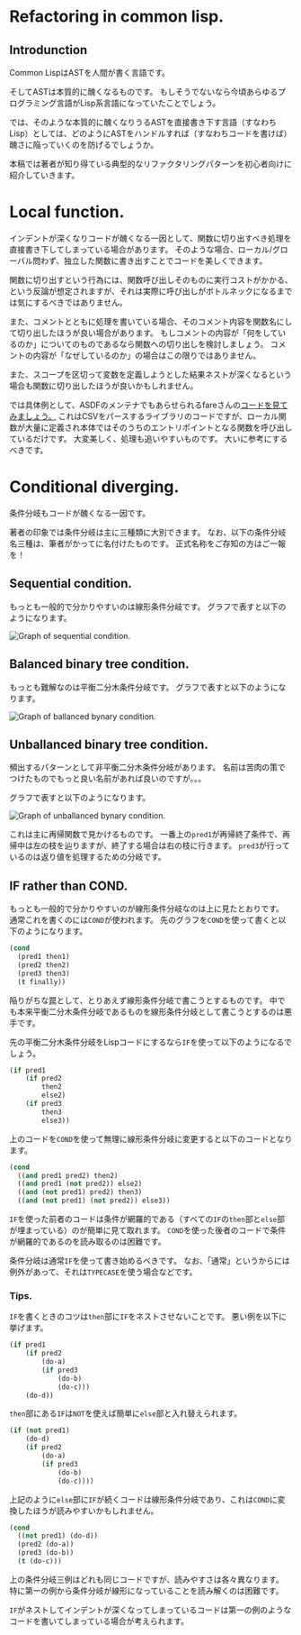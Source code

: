 # Refactoring in common lisp.
## Introdunction

Common LispはASTを人間が書く言語です。

そしてASTは本質的に醜くなるものです。
もしそうでないなら今頃あらゆるプログラミング言語がLisp系言語になっていたことでしょう。

では、そのような本質的に醜くなりうるASTを直接書き下す言語（すなわちLisp）としては、どのようにASTをハンドルすれば（すなわちコードを書けば）醜さに陥っていくのを防げるでしょうか。

本稿では著者が知り得ている典型的なリファクタリングパターンを初心者向けに紹介していきます。

# Local function.
インデントが深くなりコードが醜くなる一因として、関数に切り出すべき処理を直接書き下してしまっている場合があります。
そのような場合、ローカル/グローバル問わず、独立した関数に書き出すことでコードを美しくできます。

関数に切り出すという行為には、関数呼び出しそのものに実行コストがかかる、という反論が想定されますが、それは実際に呼び出しがボトルネックになるまでは気にするべきではありません。

また、コメントとともに処理を書いている場合、そのコメント内容を関数名にして切り出したほうが良い場合があります。
もしコメントの内容が「何をしているのか」についてのものであるなら関数への切り出しを検討しましょう。
コメントの内容が「なぜしているのか」の場合はこの限りではありません。

また、スコープを区切って変数を定義しようとした結果ネストが深くなるという場合も関数に切り出したほうが良いかもしれません。

では具体例として、ASDFのメンテナでもあらせられるfareさんの[コードを見てみましょう。](https://github.com/fare/fare-csv/blob/39fcada5db2899af172454899ff13a07c62ebdb9/csv.lisp#L232-L354)
これはCSVをパースするライブラリのコードですが、ローカル関数が大量に定義され本体ではそのうちのエントリポイントとなる関数を呼び出しているだけです。
大変美しく、処理も追いやすいものです。
大いに参考にするべきです。

# Conditional diverging.
条件分岐もコードが醜くなる一因です。

著者の印象では条件分岐は主に三種類に大別できます。
なお、以下の条件分岐名三種は、筆者がかってに名付けたものです。
正式名称をご存知の方はご一報を！

## Sequential condition.
もっとも一般的で分かりやすいのは線形条件分岐です。
グラフで表すと以下のようになります。

![Graph of sequential condition.](../img/refactoring/sequential-condition.svg)

## Balanced binary tree condition.
もっとも難解なのは平衡二分木条件分岐です。
グラフで表すと以下のようになります。

![Graph of ballanced bynary condition.](../img/refactoring/ballanced-binary-condition.svg)

## Unballanced binary tree condition.
頻出するパターンとして非平衡二分木条件分岐があります。
名前は苦肉の策でつけたものでもっと良い名前があれば良いのですが。。。

グラフで表すと以下のようになります。

![Graph of unballanced bynary condition.](../img/refactoring/unballanced-binary-condition.svg)

これは主に再帰関数で見かけるものです。
一番上の`pred1`が再帰終了条件で、再帰中は左の枝を辿りますが、終了する場合は右の枝に行きます。
`pred3`が行っているのは返り値を処理するための分岐です。

## IF rather than COND.
もっとも一般的で分かりやすいのが線形条件分岐なのは上に見たとおりです。
通常これを書くのには`COND`が使われます。
先のグラフを`COND`を使って書くと以下のようになります。

```lisp
(cond
  (pred1 then1)
  (pred2 then2)
  (pred3 then3)
  (t finally))
```

陥りがちな罠として、とりあえず線形条件分岐で書こうとするものです。
中でも本来平衡二分木条件分岐であるものを線形条件分岐として書こうとするのは悪手です。

先の平衡二分木条件分岐をLispコードにするなら`IF`を使って以下のようになるでしょう。

```lisp
(if pred1
    (if pred2
        then2
        else2)
    (if pred3
        then3
        else3))
```

上のコードを`COND`を使って無理に線形条件分岐に変更すると以下のコードとなります。

```lisp
(cond
  ((and pred1 pred2) then2)
  ((and pred1 (not pred2)) else2)
  ((and (not pred1) pred2) then3)
  ((and (not pred1) (not pred2)) else3))
```

`IF`を使った前者のコードは条件が網羅的である（すべての`IF`の`then`部と`else`部が埋まっている）のが簡単に見て取れます。
`COND`を使った後者のコードで条件が網羅的であるのを読み取るのは困難です。

条件分岐は通常`IF`を使って書き始めるべきです。
なお、「通常」というからには例外があって、それは`TYPECASE`を使う場合などです。

### Tips.

`IF`を書くときのコツは`then`部に`IF`をネストさせないことです。
悪い例を以下に挙げます。

```lisp
(if pred1
    (if pred2
        (do-a)
        (if pred3
            (do-b)
            (do-c)))
    (do-d))
```

`then`部にある`IF`は`NOT`を使えば簡単に`else`部と入れ替えられます。

```lisp
(if (not pred1)
    (do-d)
    (if pred2
        (do-a)
        (if pred3
            (do-b)
            (do-c))))
```

上記のように`else`部に`IF`が続くコードは線形条件分岐であり、これは`COND`に変換したほうが読みやすいかもしれません。

```lisp
(cond
  ((not pred1) (do-d))
  (pred2 (do-a))
  (pred3 (do-b))
  (t (do-c)))
```

上の条件分岐三例はどれも同じコードですが、読みやすさは各々異なります。
特に第一の例から条件分岐が線形になっていることを読み解くのは困難です。

`IF`がネストしてインデントが深くなってしまっているコードは第一の例のようなコードを書いてしまっている場合が考えられます。

